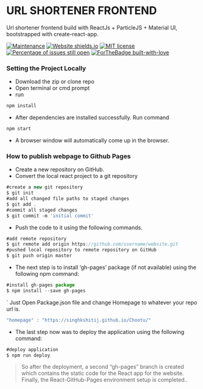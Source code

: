 # URL SHORTENER FRONTEND

Url shortener frontend build with ReactJs + ParticleJS + Material UI, bootstrapped with create-react-app. 

[![Maintenance](https://img.shields.io/badge/Maintained%3F-yes-green.svg)](https://GitHub.com/Naereen/StrapDown.js/graphs/commit-activity)
[![Website shields.io](https://img.shields.io/website-up-down-green-red/http/shields.io.svg)](http://shields.io/)
[![MIT license](https://img.shields.io/badge/License-MIT-blue.svg)](https://lbesson.mit-license.org/)
[![Percentage of issues still open](http://isitmaintained.com/badge/open/Naereen/badges.svg)](http://isitmaintained.com/project/Naereen/badges "Percentage of issues still open")
[![ForTheBadge built-with-love](http://ForTheBadge.com/images/badges/built-with-love.svg)](https://GitHub.com/Naereen/)


### Setting the Project Locally

  - Download the zip or clone repo
  - Open terminal or cmd prompt
  - run 
```js
npm install
```
- After dependencies are installed successfully. Run command
```js
npm start
```
- A browser window will automatically come up in the browser.

### How to publish webpage to Github Pages

- Create a new repository on GitHub.
- Convert the local react project to a git repository
```js
#create a new git repository
$ git init
#add all changed file paths to staged changes
$ git add .
#commit all staged changes
$ git commit -m 'initial commit'
```
- Push the code to it using the following commands. 
```js
#add remote repository
$ git remote add origin https://github.com/username/website.git
#pushed local repository to remote repository on GitHub
$ git push origin master
```
-  The next step is to install ‘gh-pages’ package (if not available) using the following npm command:
```js
#install gh-pages package
$ npm install --save gh-pages
```
` Just Open Package.json file and change Homepage to whatever your repo url is.
```js
"homepage" : "https://singhkshitij.github.io/Chootu/"
```
- The last step now was to deploy the application using the following command:

```js
#deploy application
$ npm run deploy
```

> So after the deployment, a second “gh-pages” branch is created which contains the static code for the React app for the website. Finally, the React-GitHub-Pages environment setup is completed..
